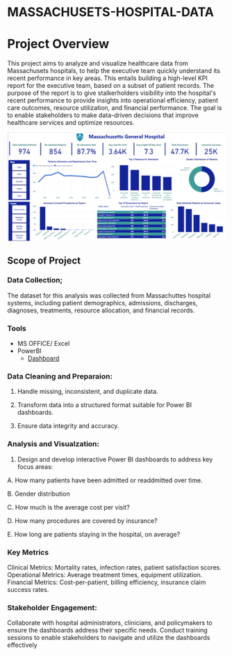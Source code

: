# MASSACHUSETS-HOSPITAL-DATA

# Project Overview 

This project aims to analyze and visualize healthcare data from Massachusets hospitals, to help the executive team quickly understand its recent performance in key areas. This entails building a high-level KPI report for the executive team, based on a subset of patient records. The purpose of the report is to give stalkerholders visibility into the hospital's recent performance to provide insights into operational efficiency, patient care outcomes, resource utilization, and financial performance. The goal is to enable stakeholders to make data-driven decisions that improve healthcare services and optimize resources.


![Dashboard](https://github.com/Xharity/MASSACHUSETS-HOSPITAL-DATA/blob/main/Screenshot%202024-11-25%20110202.png?raw=true)

## Scope of Project 

### Data Collection;

The dataset for this analysis was collected from Massachuttes hospital systems, including patient demographics, admissions, discharges, diagnoses, treatments, resource allocation, and financial records.

### Tools 
- MS OFFICE/ Excel
- PowerBI
   - [Dashboard]() 

### Data Cleaning and Preparaion:

1. Handle missing, inconsistent, and duplicate data.

2. Transform data into a structured format suitable for Power BI dashboards.

3. Ensure data integrity and accuracy.

### Analysis and Visualzation:

1. Design and develop interactive Power BI dashboards to address key focus areas:

A. How many patients have been admitted or readdmitted over time.

B. Gender distribution

C. How much is the average cost per visit?

D. How many procedures are covered by insurance?

E. How long are patients staying in the hospital, on average?

### Key Metrics 

Clinical Metrics: Mortality rates, infection rates, patient satisfaction scores.
Operational Metrics: Average treatment times, equipment utilization.
Financial Metrics: Cost-per-patient, billing efficiency, insurance claim success rates.

### Stakeholder Engagement:

Collaborate with hospital administrators, clinicians, and policymakers to ensure the dashboards address their specific needs.
Conduct training sessions to enable stakeholders to navigate and utilize the dashboards effectively 



